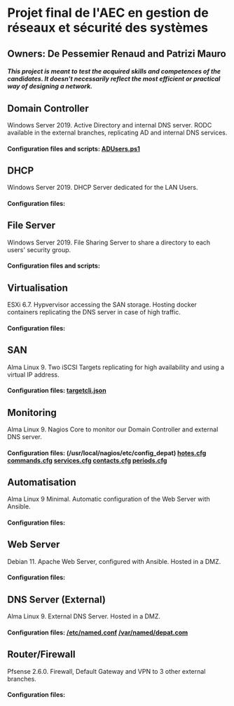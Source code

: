 # Projet final de l'AEC en gestion de réseaux et sécurité des systèmes
## Owners: De Pessemier Renaud and Patrizi Mauro
##### _This project is meant to test the acquired skills and competences of the candidates. It doesn't necessarily reflect the most efficient or practical way of designing a network._

## **Domain Controller**
Windows Server 2019. Active Directory and internal DNS server. RODC available in the external branches, replicating AD and internal DNS services.
#### Configuration files and scripts: [ADUsers.ps1](ADUsers.ps1)

## **DHCP**
Windows Server 2019. DHCP Server dedicated for the LAN Users.
#### Configuration files:

## **File Server**
Windows Server 2019. File Sharing Server to share a directory to each users' security group.
#### Configuration files and scripts:

## **Virtualisation**
ESXi 6.7. Hypvervisor accessing the SAN storage. Hosting docker containers replicating the DNS server in case of high traffic.
#### Configuration files:

## **SAN**
Alma Linux 9. Two iSCSI Targets replicating for high availability and using a virtual IP address.
#### Configuration files: [targetcli.json](Bind/targetcli.json)

## **Monitoring**
Alma Linux 9. Nagios Core to monitor our Domain Controller and external DNS server.
#### Configuration files: (/usr/local/nagios/etc/config_depat) [hotes.cfg](hotes.cfg) [commands.cfg](commands.cfg) [services.cfg](services.cfg) [contacts.cfg](contacts.cfg) [periods.cfg](periods.cfg)

## **Automatisation**
Alma Linux 9 Minimal. Automatic configuration of the Web Server with Ansible.
#### Configuration files:

## **Web Server**
Debian 11. Apache Web Server, configured with Ansible. Hosted in a DMZ.
#### Configuration files:

## **DNS Server (External)**
Alma Linux 9. External DNS Server. Hosted in a DMZ.
#### Configuration files: [/etc/named.conf](named.conf) [/var/named/depat.com](depat.com)

## **Router/Firewall**
Pfsense 2.6.0. Firewall, Default Gateway and VPN to 3 other external branches.
#### Configuration files:
